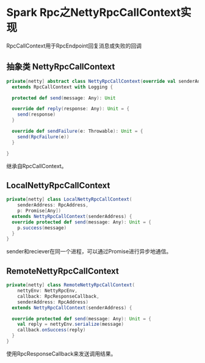 # Spark Rpc之NettyRpcCallContext实现

RpcCallContext用于RpcEndpoint回复消息或失败的回调

## 抽象类 NettyRpcCallContext

```scala
private[netty] abstract class NettyRpcCallContext(override val senderAddress: RpcAddress)
  extends RpcCallContext with Logging {

  protected def send(message: Any): Unit

  override def reply(response: Any): Unit = {
    send(response)
  }

  override def sendFailure(e: Throwable): Unit = {
    send(RpcFailure(e))
  }

}
```

继承自RpcCallContext。

## LocalNettyRpcCallContext

```scala
private[netty] class LocalNettyRpcCallContext(
    senderAddress: RpcAddress,
    p: Promise[Any])
  extends NettyRpcCallContext(senderAddress) {
  override protected def send(message: Any): Unit = {
    p.success(message)
  }
}
```

sender和reciever在同一个进程，可以通过Promise进行异步地通信。

## RemoteNettyRpcCallContext

```scala
private[netty] class RemoteNettyRpcCallContext(
    nettyEnv: NettyRpcEnv,
    callback: RpcResponseCallback,
    senderAddress: RpcAddress)
  extends NettyRpcCallContext(senderAddress) {

  override protected def send(message: Any): Unit = {
    val reply = nettyEnv.serialize(message)
    callback.onSuccess(reply)
  }
}
```

使用RpcResponseCallback来发送调用结果。